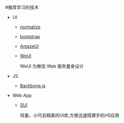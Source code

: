#推荐学习的技术

*	UI
	*	[normalize](https://github.com/necolas/normalize.css)	
	*	[bootstrap](http://www.bootcss.com/)
	*	[AmazeUI](http://amazeui.org/css/)		
	*	[WeUI](https://github.com/weui/weui)
		
		WeUI 为微信 Web 服务量身设计
*	JS
	*	[Backbone.js](http://backbonejs.org/)


*	Web App
	*	[SUI](http://m.sui.taobao.org/)	
	
		轻量，小巧且精美的UI库,方便迅速搭建手机H5应用
